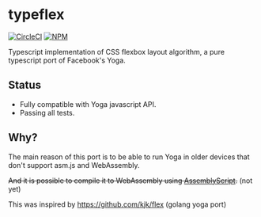 # typeflex

[![CircleCI](https://circleci.com/gh/dead/typeflex/tree/master.svg?style=svg)](https://circleci.com/gh/dead/typeflex/tree/master)
[![NPM](https://nodei.co/npm/typeflex.png?mini=true)](https://nodei.co/npm/typeflex/)

Typescript implementation of CSS flexbox layout algorithm, a pure typescript port of Facebook's Yoga.

## Status

- Fully compatible with Yoga javascript API.
- Passing all tests.

## Why?

The main reason of this port is to be able to run Yoga in older devices that don't support asm.js and WebAssembly.

~~And it is possible to compile it to WebAssembly using [AssemblyScript](https://github.com/AssemblyScript/assemblyscript).~~ (not yet)

This was inspired by https://github.com/kjk/flex (golang yoga port)
